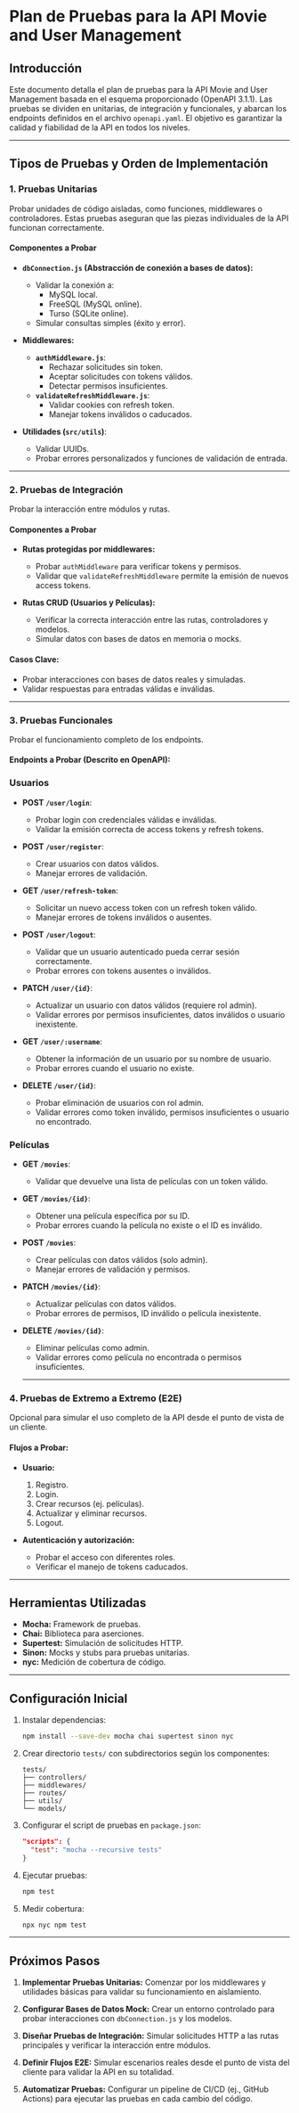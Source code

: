 # Plan de Pruebas para la API Movie and User Management

## Introducción

Este documento detalla el plan de pruebas para la API Movie and User Management basada en el esquema proporcionado (OpenAPI 3.1.1). Las pruebas se dividen en unitarias, de integración y funcionales, y abarcan los endpoints definidos en el archivo `openapi.yaml`. El objetivo es garantizar la calidad y fiabilidad de la API en todos los niveles.

---

## Tipos de Pruebas y Orden de Implementación

### 1. **Pruebas Unitarias**

Probar unidades de código aisladas, como funciones, middlewares o controladores. Estas pruebas aseguran que las piezas individuales de la API funcionan correctamente.

#### **Componentes a Probar**

- **`dbConnection.js` (Abstracción de conexión a bases de datos):**

  - Validar la conexión a:
    - MySQL local.
    - FreeSQL (MySQL online).
    - Turso (SQLite online).
  - Simular consultas simples (éxito y error).

- **Middlewares:**

  - **`authMiddleware.js`**:
    - Rechazar solicitudes sin token.
    - Aceptar solicitudes con tokens válidos.
    - Detectar permisos insuficientes.
  - **`validateRefreshMiddleware.js`**:
    - Validar cookies con refresh token.
    - Manejar tokens inválidos o caducados.

- **Utilidades (`src/utils`)**:

  - Validar UUIDs.
  - Probar errores personalizados y funciones de validación de entrada.

---

### 2. **Pruebas de Integración**

Probar la interacción entre módulos y rutas.

#### **Componentes a Probar**

- **Rutas protegidas por middlewares:**

  - Probar `authMiddleware` para verificar tokens y permisos.
  - Validar que `validateRefreshMiddleware` permite la emisión de nuevos access tokens.

- **Rutas CRUD (Usuarios y Películas):**

  - Verificar la correcta interacción entre las rutas, controladores y modelos.
  - Simular datos con bases de datos en memoria o mocks.

#### **Casos Clave:**

- Probar interacciones con bases de datos reales y simuladas.
- Validar respuestas para entradas válidas e inválidas.

---

### 3. **Pruebas Funcionales**

Probar el funcionamiento completo de los endpoints.

#### **Endpoints a Probar (Descrito en OpenAPI):**

### **Usuarios**

- **POST `/user/login`**:

  - Probar login con credenciales válidas e inválidas.
  - Validar la emisión correcta de access tokens y refresh tokens.

- **POST `/user/register`**:

  - Crear usuarios con datos válidos.
  - Manejar errores de validación.

- **GET `/user/refresh-token`**:

  - Solicitar un nuevo access token con un refresh token válido.
  - Manejar errores de tokens inválidos o ausentes.

- **POST `/user/logout`**:

  - Validar que un usuario autenticado pueda cerrar sesión correctamente.
  - Probar errores con tokens ausentes o inválidos.

- **PATCH `/user/{id}`**:

  - Actualizar un usuario con datos válidos (requiere rol admin).
  - Validar errores por permisos insuficientes, datos inválidos o usuario inexistente.

- **GET `/user/:username`**:

  - Obtener la información de un usuario por su nombre de usuario.
  - Probar errores cuando el usuario no existe.

- **DELETE `/user/{id}`**:

  - Probar eliminación de usuarios con rol admin.
  - Validar errores como token inválido, permisos insuficientes o usuario no encontrado.

### **Películas**

- **GET `/movies`**:

  - Validar que devuelve una lista de películas con un token válido.

- **GET `/movies/{id}`**:

  - Obtener una película específica por su ID.
  - Probar errores cuando la película no existe o el ID es inválido.

- **POST `/movies`**:

  - Crear películas con datos válidos (solo admin).
  - Manejar errores de validación y permisos.

- **PATCH `/movies/{id}`**:

  - Actualizar películas con datos válidos.
  - Probar errores de permisos, ID inválido o película inexistente.

- **DELETE `/movies/{id}`**:

  - Eliminar películas como admin.
  - Validar errores como película no encontrada o permisos insuficientes.

  ***

### 4. **Pruebas de Extremo a Extremo (E2E)**

Opcional para simular el uso completo de la API desde el punto de vista de un cliente.

#### **Flujos a Probar:**

- **Usuario:**

  1. Registro.
  2. Login.
  3. Crear recursos (ej. películas).
  4. Actualizar y eliminar recursos.
  5. Logout.

- **Autenticación y autorización:**

  - Probar el acceso con diferentes roles.
  - Verificar el manejo de tokens caducados.

---

## Herramientas Utilizadas

- **Mocha:** Framework de pruebas.
- **Chai:** Biblioteca para aserciones.
- **Supertest:** Simulación de solicitudes HTTP.
- **Sinon:** Mocks y stubs para pruebas unitarias.
- **nyc:** Medición de cobertura de código.

---

## Configuración Inicial

1. Instalar dependencias:
   ```bash
   npm install --save-dev mocha chai supertest sinon nyc
   ```
2. Crear directorio `tests/` con subdirectorios según los componentes:
   ```
   tests/
   ├── controllers/
   ├── middlewares/
   ├── routes/
   ├── utils/
   └── models/
   ```
3. Configurar el script de pruebas en `package.json`:
   ```json
   "scripts": {
     "test": "mocha --recursive tests"
   }
   ```
4. Ejecutar pruebas:
   ```bash
   npm test
   ```
5. Medir cobertura:
   ```bash
   npx nyc npm test
   ```

---

## Próximos Pasos

1. **Implementar Pruebas Unitarias:**
   Comenzar por los middlewares y utilidades básicas para validar su funcionamiento en aislamiento.

2. **Configurar Bases de Datos Mock:**
   Crear un entorno controlado para probar interacciones con `dbConnection.js` y los modelos.

3. **Diseñar Pruebas de Integración:**
   Simular solicitudes HTTP a las rutas principales y verificar la interacción entre módulos.

4. **Definir Flujos E2E:**
   Simular escenarios reales desde el punto de vista del cliente para validar la API en su totalidad.

5. **Automatizar Pruebas:**
   Configurar un pipeline de CI/CD (ej., GitHub Actions) para ejecutar las pruebas en cada cambio del código.
